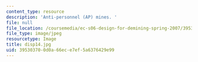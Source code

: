 ```yaml
---
content_type: resource
description: 'Anti-personnel (AP) mines. '
file: null
file_location: /coursemedia/ec-s06-design-for-demining-spring-2007/395303700d0a66ece7ef5a6376429e99_disp14.jpg
file_type: image/jpeg
resourcetype: Image
title: disp14.jpg
uid: 39530370-0d0a-66ec-e7ef-5a6376429e99
---
```

